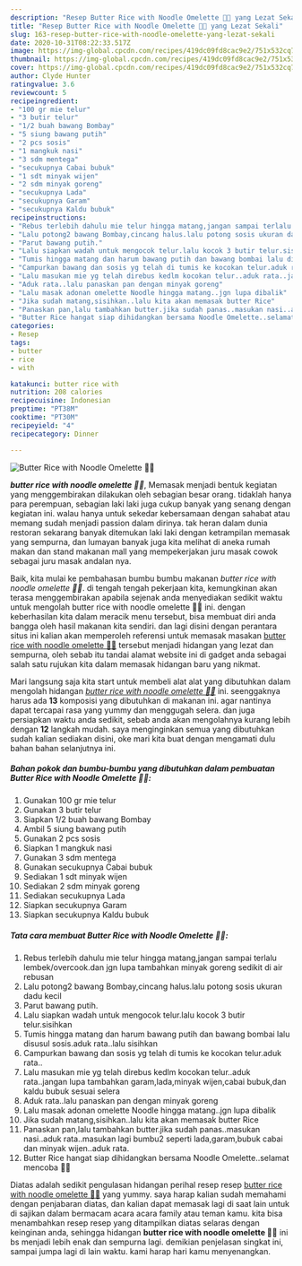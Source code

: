 ```yaml
---
description: "Resep Butter Rice with Noodle Omelette 👩‍🍳 yang Lezat Sekali"
title: "Resep Butter Rice with Noodle Omelette 👩‍🍳 yang Lezat Sekali"
slug: 163-resep-butter-rice-with-noodle-omelette-yang-lezat-sekali
date: 2020-10-31T08:22:33.517Z
image: https://img-global.cpcdn.com/recipes/419dc09fd8cac9e2/751x532cq70/butter-rice-with-noodle-omelette-👩🍳-foto-resep-utama.jpg
thumbnail: https://img-global.cpcdn.com/recipes/419dc09fd8cac9e2/751x532cq70/butter-rice-with-noodle-omelette-👩🍳-foto-resep-utama.jpg
cover: https://img-global.cpcdn.com/recipes/419dc09fd8cac9e2/751x532cq70/butter-rice-with-noodle-omelette-👩🍳-foto-resep-utama.jpg
author: Clyde Hunter
ratingvalue: 3.6
reviewcount: 5
recipeingredient:
- "100 gr mie telur"
- "3 butir telur"
- "1/2 buah bawang Bombay"
- "5 siung bawang putih"
- "2 pcs sosis"
- "1 mangkuk nasi"
- "3 sdm mentega"
- "secukupnya Cabai bubuk"
- "1 sdt minyak wijen"
- "2 sdm minyak goreng"
- "secukupnya Lada"
- "secukupnya Garam"
- "secukupnya Kaldu bubuk"
recipeinstructions:
- "Rebus terlebih dahulu mie telur hingga matang,jangan sampai terlalu lembek/overcook.dan jgn lupa tambahkan minyak goreng sedikit di air rebusan"
- "Lalu potong2 bawang Bombay,cincang halus.lalu potong sosis ukuran dadu kecil"
- "Parut bawang putih."
- "Lalu siapkan wadah untuk mengocok telur.lalu kocok 3 butir telur.sisihkan"
- "Tumis hingga matang dan harum bawang putih dan bawang bombai lalu disusul sosis.aduk rata..lalu sisihkan"
- "Campurkan bawang dan sosis yg telah di tumis ke kocokan telur.aduk rata.."
- "Lalu masukan mie yg telah direbus kedlm kocokan telur..aduk rata..jangan lupa tambahkan garam,lada,minyak wijen,cabai bubuk,dan kaldu bubuk sesuai selera"
- "Aduk rata..lalu panaskan pan dengan minyak goreng"
- "Lalu masak adonan omelette Noodle hingga matang..jgn lupa dibalik"
- "Jika sudah matang,sisihkan..lalu kita akan memasak butter Rice"
- "Panaskan pan,lalu tambahkan butter.jika sudah panas..masukan nasi..aduk rata..masukan lagi bumbu2 seperti lada,garam,bubuk cabai dan minyak wijen..aduk rata."
- "Butter Rice hangat siap dihidangkan bersama Noodle Omelette..selamat mencoba 👩‍🍳"
categories:
- Resep
tags:
- butter
- rice
- with

katakunci: butter rice with 
nutrition: 208 calories
recipecuisine: Indonesian
preptime: "PT38M"
cooktime: "PT30M"
recipeyield: "4"
recipecategory: Dinner

---
```



![Butter Rice with Noodle Omelette 👩‍🍳](https://img-global.cpcdn.com/recipes/419dc09fd8cac9e2/751x532cq70/butter-rice-with-noodle-omelette-👩🍳-foto-resep-utama.jpg)

<b><i>butter rice with noodle omelette 👩‍🍳</i></b>, Memasak menjadi bentuk kegiatan yang menggembirakan dilakukan oleh sebagian besar orang. tidaklah hanya para perempuan, sebagian laki laki juga cukup banyak yang senang dengan kegiatan ini. walau hanya untuk sekedar kebersamaan dengan sahabat atau memang sudah menjadi passion dalam dirinya. tak heran dalam dunia restoran sekarang banyak ditemukan laki laki dengan ketrampilan memasak yang sempurna, dan lumayan banyak juga kita melihat di aneka rumah makan dan stand makanan mall yang mempekerjakan juru masak cowok sebagai juru masak andalan nya.

Baik, kita mulai ke pembahasan bumbu bumbu makanan <i>butter rice with noodle omelette 👩‍🍳</i>. di tengah tengah pekerjaan kita, kemungkinan akan terasa menggembirakan apabila sejenak anda menyediakan sedikit waktu untuk mengolah butter rice with noodle omelette 👩‍🍳 ini. dengan keberhasilan kita dalam meracik menu tersebut, bisa membuat diri anda bangga oleh hasil makanan kita sendiri. dan lagi disini dengan perantara situs ini kalian akan memperoleh referensi untuk memasak masakan <u>butter rice with noodle omelette 👩‍🍳</u> tersebut menjadi hidangan yang lezat dan sempurna, oleh sebab itu tandai alamat website ini di gadget anda sebagai salah satu rujukan kita dalam memasak hidangan baru yang nikmat.




Mari langsung saja kita start untuk membeli alat alat yang dibutuhkan dalam mengolah hidangan <u><i>butter rice with noodle omelette 👩‍🍳</i></u> ini. seenggaknya harus ada <b>13</b> komposisi yang dibutuhkan di makanan ini. agar nantinya dapat tercapai rasa yang yummy dan menggugah selera. dan juga persiapkan waktu anda sedikit, sebab anda akan mengolahnya kurang lebih dengan <b>12</b> langkah mudah. saya menginginkan semua yang dibutuhkan sudah kalian sediakan disini, oke mari kita buat dengan mengamati dulu bahan bahan selanjutnya ini.

<!--inarticleads1-->

##### Bahan pokok dan bumbu-bumbu yang dibutuhkan dalam pembuatan Butter Rice with Noodle Omelette 👩‍🍳:

1. Gunakan 100 gr mie telur
1. Gunakan 3 butir telur
1. Siapkan 1/2 buah bawang Bombay
1. Ambil 5 siung bawang putih
1. Gunakan 2 pcs sosis
1. Siapkan 1 mangkuk nasi
1. Gunakan 3 sdm mentega
1. Gunakan secukupnya Cabai bubuk
1. Sediakan 1 sdt minyak wijen
1. Sediakan 2 sdm minyak goreng
1. Sediakan secukupnya Lada
1. Siapkan secukupnya Garam
1. Siapkan secukupnya Kaldu bubuk




<!--inarticleads2-->

##### Tata cara membuat Butter Rice with Noodle Omelette 👩‍🍳:

1. Rebus terlebih dahulu mie telur hingga matang,jangan sampai terlalu lembek/overcook.dan jgn lupa tambahkan minyak goreng sedikit di air rebusan
1. Lalu potong2 bawang Bombay,cincang halus.lalu potong sosis ukuran dadu kecil
1. Parut bawang putih.
1. Lalu siapkan wadah untuk mengocok telur.lalu kocok 3 butir telur.sisihkan
1. Tumis hingga matang dan harum bawang putih dan bawang bombai lalu disusul sosis.aduk rata..lalu sisihkan
1. Campurkan bawang dan sosis yg telah di tumis ke kocokan telur.aduk rata..
1. Lalu masukan mie yg telah direbus kedlm kocokan telur..aduk rata..jangan lupa tambahkan garam,lada,minyak wijen,cabai bubuk,dan kaldu bubuk sesuai selera
1. Aduk rata..lalu panaskan pan dengan minyak goreng
1. Lalu masak adonan omelette Noodle hingga matang..jgn lupa dibalik
1. Jika sudah matang,sisihkan..lalu kita akan memasak butter Rice
1. Panaskan pan,lalu tambahkan butter.jika sudah panas..masukan nasi..aduk rata..masukan lagi bumbu2 seperti lada,garam,bubuk cabai dan minyak wijen..aduk rata.
1. Butter Rice hangat siap dihidangkan bersama Noodle Omelette..selamat mencoba 👩‍🍳




Diatas adalah sedikit pengulasan hidangan perihal resep resep <u>butter rice with noodle omelette 👩‍🍳</u> yang yummy. saya harap kalian sudah memahami dengan penjabaran diatas, dan kalian dapat memasak lagi di saat lain untuk di sajikan dalam bermacam acara acara family atau teman kamu. kita bisa menambahkan resep resep yang ditampilkan diatas selaras dengan keinginan anda, sehingga hidangan <b>butter rice with noodle omelette 👩‍🍳</b> ini bs menjadi lebih enak dan sempurna lagi. demikian penjelasan singkat ini, sampai jumpa lagi di lain waktu. kami harap hari kamu menyenangkan.
